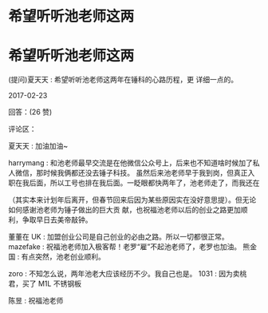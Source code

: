 # 希望听听池老师这两

# 希望听听池老师这两

(提问)夏天天 : 希望听听池老师这两年在锤科的心路历程，更 详细一点的。

2017-02-23

回答：(26 赞)

评论区：

夏天天 : 加油加油~

harrymang : 和池老师最早交流是在他微信公众号上，后来也不知道啥时候加了私人微信，那时候我俩都还没去锤子科技。 虽然后来池老师早于我到岗，但真正入职在我后面，所以工号也排在我后面。一眨眼都快两年了，池老师走了，而我还在

（其实本来计划年后离开，但春节回来后因为某些原因实在没好意思提）。但无论如何感谢池老师为锤子做出的巨大贡 献，也祝福池老师以后的创业之路更加顺利，争取早日去美帝敲钟。

董董在 UK : 加盟创业公司是自己创业的必由之路。所以一切都很正常。 mazefake : 祝福池老师加入极客帮！老罗“雇”不起池老师了，老罗也加油。 熊金国 : 有点突然，池老创业顺利。

zoro : 不知怎么说，两年池老大应该经历不少。我自己也是。 1031 : 因为卖桃君，买了 M1L 不锈钢板

陈昱 : 祝福池老师